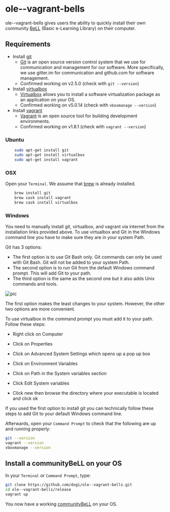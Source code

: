 # ole--vagrant-bells

ole--vagrant-bells gives users the ability to quickly install their own community [BeLL](https://github.com/open-learning-exchange/BeLL-Apps) (Basic e-Learning Library) on their computer. 

## Requirements
- Install [git](https://git-scm.com/downloads)
  - [Git](https://git-scm.com) is an open source version control system that we use for communication and management for our software. More specifically, we use gitter.im for communication and github.com for software management.
  - Confirmed working on v2.5.0 (check with `git --version`)
- Install [virtualbox](https://www.virtualbox.org/wiki/Downloads)
  - [Virtualbox](https://www.virtualbox.org) allows you to install a software virtualization package as an application on your OS. 
  - Confirmed working on v5.0.14 (check with `vboxmanage --version`)
- Install [vagrant](https://www.vagrantup.com/downloads.html)
  - [Vagrant](https://www.vagrantup.com) is an open source tool for building development environments. 
  - Confirmed working on v1.8.1 (check with `vagrant --version`)
 
### Ubuntu
```sh
    sudo apt-get install git
    sudo apt-get install virtualbox
    sudo apt-get install vagrant
```

### OSX
Open your `Terminal`. We assume that [brew](http://brew.sh/) is already installed.
```sh
    brew install git 
    brew cask install vagrant
    brew cask install virtualbox
```

### Windows
You need to manually install git, virtualbox, and vagrant via internet from the installation links provided above. To use virtualbox  and Git in the Windows command line you have to make sure they are in your system Path.

Git has 3 options:
- The first option is to use Git Bash only. Git commands can only be used with Git Bash. Git will not be added to your system Path.
- The second option is to run Git from the default Windows command prompt. This will add Git to your path.
- The third option is the same as the second one but it also adds Unix commands and tools.

![pic](http://i.stack.imgur.com/5szjG.png)

The first option makes the least changes to your system. However, the other two options are more convenient.



To use virtualbox in the command prompt you must add it to your path. Follow these steps:

- Right click on Computer

- Click on Properties

- Click on Advanced System Settings which opens up a pop up box

- Click on Environment Variables

- Click on Path in the System variables section

- Click Edit System variables

- Click new then browse the directory where your executable is located and click ok 

If you used the first option to install git you can technically follow these steps to add Git to your default Windows command line.


Afterwards, open your `Command Prompt` to check that the following are up and running properly:
```sh
git --version
vagrant --version
vboxmanage --version  
```

## Install a communityBeLL on your OS
In your `Terminal` or `Command Prompt`, type:
```sh
git clone https://github.com/dogi/ole--vagrant-bells.git
cd ole--vagrant-bells/release
vagrant up
```

You now have a working [communityBeLL](http://127.0.0.1:5985/apps/_design/bell/MyApp/index.html) on your OS.
